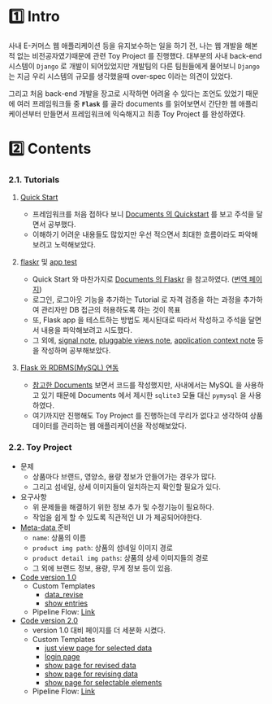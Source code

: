 # :one: Intro

 사내 E-커머스 웹 애플리케이션 등을 유지보수하는 일을 하기 전, 나는 웹 개발을 해본 적 없는 비전공자였기때문에 관련 Toy Project 를 진행했다. 대부분의 사내 back-end 시스템이 `Django` 로 개발이 되어있었지만 개발팀의 다른 팀원들에게 물어보니 `Django` 는 지금 우리 시스템의 규모를 생각했을때 over-spec 이라는 의견이 있었다.  

 그리고 처음 back-end 개발을 장고로 시작하면 어려울 수 있다는 조언도 있었기 때문에 여러 프레임워크들 중 **`Flask`** 를 골라 documents 를 읽어보면서 간단한 웹 애플리케이션부터 만들면서 프레임워크에 익숙해지고 최종 Toy Project 를 완성하였다.

# :two: Contents

### 2.1.  Tutorials

1. [Quick Start](./tutorial/1_quick_start/main.py) 
   * 프레임워크를 처음 접하다 보니 [Documents 의 Quickstart](https://flask.palletsprojects.com/en/2.0.x/quickstart/) 를 보고 주석을 달면서 공부했다.
   * 이해하기 어려운 내용들도 많았지만 우선 적으면서 최대한 흐름이라도 파악해보려고 노력해보았다.

2. [flaskr](./tutorial/2_flaskr/flaskr.py) 및 [app test](./tutorial/2_flaskr/flaskr_test.py) 
   * Quick Start 와 마찬가지로 [Documents 의 Flaskr](https://flask.palletsprojects.com/en/0.12.x/tutorial/introduction/) 을 참고하였다. ([번역 페이지](https://flask-docs-kr.readthedocs.io/ko/latest/tutorial/introduction.html))
   * 로그인, 로그아웃 기능을 추가하는 Tutorial 로 자격 검증을 하는 과정을 추가하여 관리자만 DB 접근의 허용하도록 하는 것이 목표
   * 또, Flask app 을 테스트하는 방법도 제시된대로 따라서 작성하고 주석을 달면서 내용을 파악해보려고 시도했다.
   * 그 외에, [signal note](./tutorial/2_flaskr/4_signal_note.md), [pluggable views note](./tutorial/2_flaskr/5_pluggable_views.md), [application context note](./tutorial/2_flaskr/6_application_context.md) 등을 작성하며 공부해보았다.
3. [Flask 와 RDBMS(MySQL) 연동](./tutorial/3_mysql_test/main.py) 
   * [참고한 Documents](https://flask.palletsprojects.com/en/2.0.x/tutorial/database/) 보면서 코드를 작성했지만, 사내에서는 MySQL 을 사용하고 있기 때문에 Documents 에서 제시한 `sqlite3` 모듈 대신 `pymysql` 을 사용하였다.
   * 여기까지만 진행해도 Toy Project 를 진행하는데 무리가 없다고 생각하여 상품 데이터를 관리하는 웹 애플리케이션을 작성해보았다.

### 2.2. Toy Project

* 문제
  * 상품마다 브랜드, 영양소, 용량 정보가 안들어가는 경우가 많다.
  * 그리고 섬네일, 상세 이미지들이 일치하는지 확인할 필요가 있다.
* 요구사항
  * 위 문제들을 해결하기 위한 정보 추가 및 수정기능이 필요하다.
  * 작업을 쉽게 할 수 있도록 직관적인 UI 가 제공되어야한다.
* [Meta-data ](./data/backup_dry_tissue_page8.csv) 준비
  * `name`: 상품의 이름
  * `product img path`: 상품의 섬네일 이미지 경로
  * `product detail img paths`: 상품의 상세 이미지들의 경로
  * 그 외에 브랜드 정보, 용량, 무게 정보 등이 있음.
* [Code version 1.0](./tutorial/4_coupang_imgs/4_main.py) 
  * Custom Templates
    * [data_revise](./tutoal/4_coupang_imgs/templates/data_revise.html) 
    * [show entries](./tutoal/4_coupang_imgs/templates/show_entries.html) 
  * Pipeline Flow: [Link](./tutorial/4_coupang_imgs/coupang_data_admin_page_1nd.pdf) 
* [Code version 2.0](./tutorial/5_coupang_imgs/5_main.py) 
  * version 1.0 대비 페이지를 더 세분화 시켰다.
  * Custom Templates
    * [just view page for selected data](./tutoal/5_coupang_imgs/templates/just_view_for_selected_data.html) 
    * [login page](./tutoal/5_coupang_imgs/templates/login.html) 
    * [show page for revised data](./tutoal/5_coupang_imgs/templates/show_revised_data.html) 
    * [show page for revising data](./tutoal/5_coupang_imgs/templates/show_revising_data.html) 
    * [show page for selectable elements](./tutoal/5_coupang_imgs/templates/show_selectable_elements.html) 
  * Pipeline Flow: [Link](./tutorial/5_coupang_imgs/coupang_data_admin_page_2nd.pdf) 
